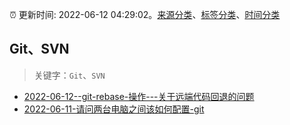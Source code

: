 :alarm_clock: 更新时间: 2022-06-12 04:29:02。[来源分类](../README.md)、[标签分类](../TAGS.md)、[时间分类](../TIMELINE.md)

## Git、SVN


> 关键字：`Git`、`SVN`



- [2022-06-12--git-rebase-操作---关于远端代码回退的问题](https://www.v2ex.com/t/859024) 
- [2022-06-11-请问两台电脑之间该如何配置-git](https://www.v2ex.com/t/858998) 